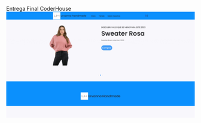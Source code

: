 Entrega Final CoderHouse
![](https://raw.githubusercontent.com/Lisbauer/React--CoderHouse/main/src/img/gif.gif)